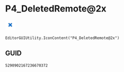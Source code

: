 # P4_DeletedRemote@2x
![](/img/P4_DeletedRemote@2x.png)

``` CSharp
EditorGUIUtility.IconContent("P4_DeletedRemote@2x")
```
## GUID
```
5290902167236670372
```
